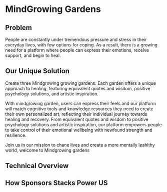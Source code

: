 # MindGrowing Gardens

## Problem

People are constantly under tremendous pressure and stress in their everyday lives, with few options for coping. As a result, there is a growing need for a platform where people can express their emotions, receive support, and begin to heal.

## Our Unique Solution

Create three Mindgrowing growing gardens: Each garden offers a unique approach to healing, featuring equivalent quotes and wisdom, positive psychology solutions, and artistic inspiration.

With mindgrowing garden, users can express their feels and our platform will match cognitive tools and knowledge resources they need to create their own personalized art, reflecting their individual journey towards healing and recovery. From equivalent quotes and wisdom to positive psychology solutions and artistic inspiration, our platform empowers people to take control of their emotional wellbeing with newfound strength and resilience. 

Join us in our mission to chane lives and create a more mentally leahlthy world, welcome to Mindgrowing gardens

## Technical Overview

## How Sponsors Stacks Power US


